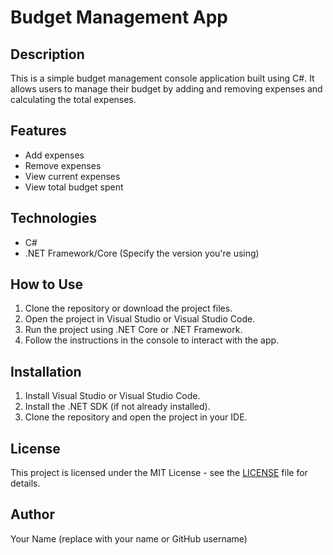 
# Budget Management App

## Description
This is a simple budget management console application built using C#. It allows users to manage their budget by adding and removing expenses and calculating the total expenses.

## Features
- Add expenses
- Remove expenses
- View current expenses
- View total budget spent

## Technologies
- C#
- .NET Framework/Core (Specify the version you're using)

## How to Use
1. Clone the repository or download the project files.
2. Open the project in Visual Studio or Visual Studio Code.
3. Run the project using .NET Core or .NET Framework.
4. Follow the instructions in the console to interact with the app.

## Installation
1. Install Visual Studio or Visual Studio Code.
2. Install the .NET SDK (if not already installed).
3. Clone the repository and open the project in your IDE.

## License
This project is licensed under the MIT License - see the [LICENSE](LICENSE) file for details.

## Author
Your Name (replace with your name or GitHub username)
